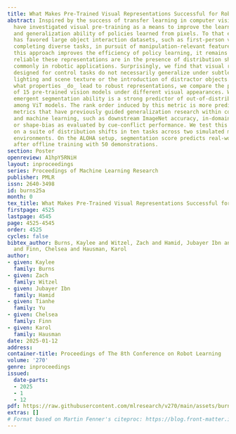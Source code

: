 ```yaml
---
title: What Makes Pre-Trained Visual Representations Successful for Robust Manipulation?
abstract: Inspired by the success of transfer learning in computer vision, roboticists
  have investigated visual pre-training as a means to improve the learning efficiency
  and generalization ability of policies learned from pixels. To that end, past work
  has favored large object interaction datasets, such as first-person videos of humans
  completing diverse tasks, in pursuit of manipulation-relevant features. Although
  this approach improves the efficiency of policy learning, it remains unclear how
  reliable these representations are in the presence of distribution shifts that arise
  commonly in robotic applications. Surprisingly, we find that visual representations
  designed for control tasks do not necessarily generalize under subtle changes in
  lighting and scene texture or the introduction of distractor objects. To understand
  what properties _do_ lead to robust representations, we compare the performance
  of 15 pre-trained vision models under different visual appearances. We find that
  emergent segmentation ability is a strong predictor of out-of-distribution generalization
  among ViT models. The rank order induced by this metric is more predictive than
  metrics that have previously guided generalization research within computer vision
  and machine learning, such as downstream ImageNet accuracy, in-domain accuracy,
  or shape-bias as evaluated by cue-conflict performance. We test this finding extensively
  on a suite of distribution shifts in ten tasks across two simulated manipulation
  environments. On the ALOHA setup, segmentation score predicts real-world performance
  after offline training with 50 demonstrations.
section: Poster
openreview: A1hpY5RNiH
layout: inproceedings
series: Proceedings of Machine Learning Research
publisher: PMLR
issn: 2640-3498
id: burns25a
month: 0
tex_title: What Makes Pre-Trained Visual Representations Successful for Robust Manipulation?
firstpage: 4525
lastpage: 4545
page: 4525-4545
order: 4525
cycles: false
bibtex_author: Burns, Kaylee and Witzel, Zach and Hamid, Jubayer Ibn and Yu, Tianhe
  and Finn, Chelsea and Hausman, Karol
author:
- given: Kaylee
  family: Burns
- given: Zach
  family: Witzel
- given: Jubayer Ibn
  family: Hamid
- given: Tianhe
  family: Yu
- given: Chelsea
  family: Finn
- given: Karol
  family: Hausman
date: 2025-01-12
address:
container-title: Proceedings of The 8th Conference on Robot Learning
volume: '270'
genre: inproceedings
issued:
  date-parts:
  - 2025
  - 1
  - 12
pdf: https://raw.githubusercontent.com/mlresearch/v270/main/assets/burns25a/burns25a.pdf
extras: []
# Format based on Martin Fenner's citeproc: https://blog.front-matter.io/posts/citeproc-yaml-for-bibliographies/
---
```

